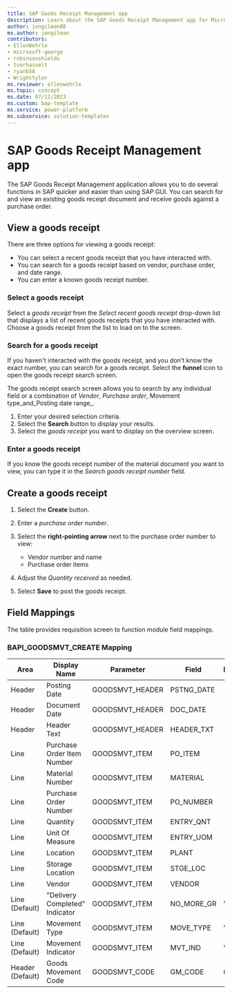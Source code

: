 ```yaml
---
title: SAP Goods Receipt Management app
description: Learn about the SAP Goods Receipt Management app for Microsoft Power Platform.
author: jongilman88
ms.author: jongilman
contributors:
- EllenWehrle
- microsoft-george
- robinsonshields
- tverhasselt
- ryanb58
- Wrighttyler
ms.reviewer: ellenwehrle
ms.topic: concept
ms.date: 07/12/2023
ms.custom: bap-template
ms.service: power-platform
ms.subservice: solution-templates
---
```


# SAP Goods Receipt Management app

The SAP Goods Receipt Management application allows you to do several functions in SAP quicker and easier than using SAP GUI.  You can search for and view an existing goods receipt document and receive goods against a purchase order.

## View a goods receipt

There are three options for viewing a goods receipt:

- You can select a recent goods receipt that you have interacted with.
- You can search for a goods receipt based on vendor, purchase order, and date range.
- You can enter a known goods receipt number.

### Select a goods receipt

Select a _goods receipt_ from the _Select recent goods receipt_ drop-down list that displays a list of recent goods receipts that you have interacted with. Choose a goods receipt from the list to load on to the screen.

### Search for a goods receipt

If you haven't interacted with the goods receipt, and you don't know the exact number, you can search for a goods receipt. Select the **funnel** icon to open the goods receipt search screen.

The goods receipt search screen allows you to search by any individual field or a combination of _Vendor_, _Purchase order_, Movement type_and_Posting date range_.

1. Enter your desired selection criteria.
1. Select the **Search** button to display your results.
1. Select the _goods receipt_ you want to display on the overview screen.

### Enter a goods receipt

If you know the goods receipt number of the material document you want to view, you can type it in the _Search goods receipt number_ field.

## Create a goods receipt

1. Select the **Create** button.
1. Enter a _purchase order number_.
1. Select the **right-pointing arrow** next to the purchase order number to view:

    - Vendor number and name
    - Purchase order items
1. Adjust the _Quantity received_ as needed.
1. Select **Save** to post the goods receipt.

## Field Mappings

The table provides requisition screen to function module field mappings.

### BAPI_GOODSMVT_CREATE Mapping

| Area             | Display Name            | Parameter | Field     | Default       |
|------------------|-------------------------|-----------|------------|---------------|
| Header           | Posting Date                  | GOODSMVT_HEADER    | PSTNG_DATE |               |
| Header           | Document Date             | GOODSMVT_HEADER    | DOC_DATE           |      |
| Header           | Header Text | GOODSMVT_HEADER    | HEADER_TXT  |               |
| Line             | Purchase Order Item Number | GOODSMVT_ITEM | PO_ITEM |               |
| Line             | Material Number | GOODSMVT_ITEM | MATERIAL |               |
| Line             | Purchase Order Number | GOODSMVT_ITEM | PO_NUMBER |               |
| Line             | Quantity | GOODSMVT_ITEM | ENTRY_QNT |               |
| Line             | Unit Of Measure | GOODSMVT_ITEM | ENTRY_UOM |               |
| Line             | Location | GOODSMVT_ITEM | PLANT |               |
| Line             | Storage Location | GOODSMVT_ITEM    | STGE_LOC |           |
| Line             | Vendor | GOODSMVT_ITEM | VENDOR |               |
| Line (Default)   | "Delivery Completed" Indicator | GOODSMVT_ITEM    | NO_MORE_GR| 'X' |
| Line (Default)   | Movement Type | GOODSMVT_ITEM    | MOVE_TYPE | '101' |
| Line (Default)   | Movement Indicator | GOODSMVT_ITEM    | MVT_IND | 'B' |
| Header (Default) | Goods Movement Code           | GOODSMVT_CODE    | GM_CODE    | 01            |
